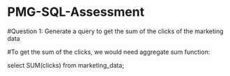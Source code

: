 # PMG-SQL-Assessment

#Question 1: Generate a query to get the sum of the clicks of the marketing data

#To get the sum of the clicks, we would need aggregate sum function:

select SUM(clicks) from marketing_data;
